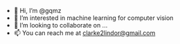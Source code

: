 - 👋 Hi, I’m @gqmz
- 👀 I’m interested in machine learning for computer vision 
- 💞️ I’m looking to collaborate on ...
- 📫 You can reach me at clarke2lindor@gmail.com

<!---
gqmz/gqmz is a ✨ special ✨ repository because its `README.md` (this file) appears on your GitHub profile.
You can click the Preview link to take a look at your changes.
--->

